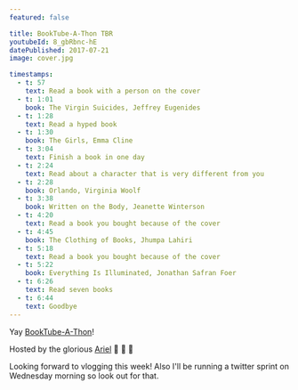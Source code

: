 ```yaml
---
featured: false

title: BookTube-A-Thon TBR
youtubeId: 8_gbRbnc-hE
datePublished: 2017-07-21
image: cover.jpg

timestamps:
  - t: 57
    text: Read a book with a person on the cover
  - t: 1:01
    book: The Virgin Suicides, Jeffrey Eugenides
  - t: 1:28
    text: Read a hyped book
  - t: 1:30
    book: The Girls, Emma Cline
  - t: 3:04
    text: Finish a book in one day
  - t: 2:24
    text: Read about a character that is very different from you
  - t: 2:28
    book: Orlando, Virginia Woolf
  - t: 3:38
    book: Written on the Body, Jeanette Winterson
  - t: 4:20
    text: Read a book you bought because of the cover
  - t: 4:45
    book: The Clothing of Books, Jhumpa Lahiri
  - t: 5:18
    text: Read a book you bought because of the cover
  - t: 5:22
    book: Everything Is Illuminated, Jonathan Safran Foer
  - t: 6:26
    text: Read seven books
  - t: 6:44
    text: Goodbye
---
```


Yay [BookTube-A-Thon](https://www.youtube.com/booktubeathon)!

Hosted by the glorious [Ariel](https://www.youtube.com/arielbissett) 👏 👏 👏

Looking forward to vlogging this week! Also I'll be running a twitter sprint on Wednesday morning so look out for that.
